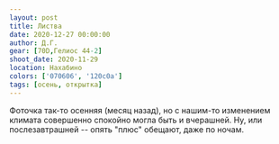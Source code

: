 ```yaml
---
layout: post
title: Листва
date: 2020-12-27 00:00:00
author: Д.Г.
gear: [70D,Гелиос 44-2]
shoot_date: 2020-11-29
location: Нахабино
colors: ['070606', '120c0a']
tags: [осень, открытка]
---
```

Фоточка так-то осенняя (месяц назад), но с нашим-то изменением климата совершенно спокойно могла быть и вчерашней. Ну, или послезавтрашней -- опять "плюс" обещают, даже по ночам.
